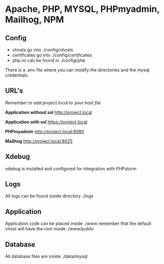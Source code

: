 # Apache, PHP, MYSQL, PHPmyadmin, Mailhog, NPM

## Config
* vhosts go into ./config/vhosts
* certificates go into ./config/certificates
* php.ini can be found in ./config/php

There is a .env file where you can modify the directories and the mysql credentials

## URL's

_Remember to add project.local to your host file_

**Application without ssl**
http://project.local

**Application with ssl**
https://project.local

**PHPmyadmin**
http://project.local:8080

**Mailhog**
http://project.local:8025

## Xdebug
xdebug is installed and configured for integration with PHPstorm

## Logs
All logs can be found inside directory ./logs

## Application
Application code can be placed inside ./www remember that the default vhost will have the root inside ./www/public

## Database
All database files are inside ./data/mysql


